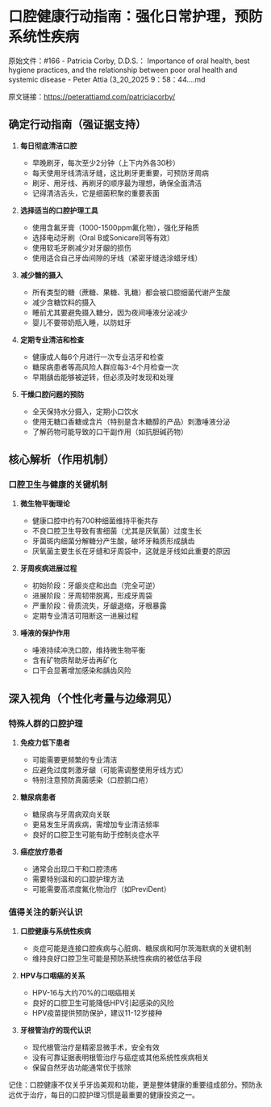 # 口腔健康行动指南：强化日常护理，预防系统性疾病

原始文件：#166 - Patricia Corby, D.D.S.： Importance of oral health, best hygiene practices, and the relationship between poor oral health and systemic disease - Peter Attia (3_20_2025 9：58：44….md

原文链接：https://peterattiamd.com/patriciacorby/

## 确定行动指南（强证据支持）

1. **每日彻底清洁口腔**
   - 早晚刷牙，每次至少2分钟（上下内外各30秒）
   - 每天使用牙线清洁牙缝，这比刷牙更重要，可预防牙周病
   - 刷牙、用牙线、再刷牙的顺序最为理想，确保全面清洁
   - 记得清洁舌头，它是细菌积聚的重要表面

2. **选择适当的口腔护理工具**
   - 使用含氟牙膏（1000-1500ppm氟化物），强化牙釉质
   - 选择电动牙刷（Oral B或Sonicare同等有效）
   - 使用软毛牙刷减少对牙龈的损伤
   - 使用适合自己牙齿间隙的牙线（紧密牙缝选涂蜡牙线）

3. **减少糖的摄入**
   - 所有类型的糖（蔗糖、果糖、乳糖）都会被口腔细菌代谢产生酸
   - 减少含糖饮料的摄入
   - 睡前尤其要避免摄入糖分，因为夜间唾液分泌减少
   - 婴儿不要带奶瓶入睡，以防蛀牙

4. **定期专业清洁和检查**
   - 健康成人每6个月进行一次专业洁牙和检查
   - 糖尿病患者等高风险人群应每3-4个月检查一次
   - 早期龋齿能够被逆转，但必须及时发现和处理

5. **干燥口腔问题的预防**
   - 全天保持水分摄入，定期小口饮水
   - 使用无糖口香糖或含片（特别是含木糖醇的产品）刺激唾液分泌
   - 了解药物可能导致的口干副作用（如抗胆碱药物）

## 核心解析（作用机制）

### 口腔卫生与健康的关键机制

1. **微生物平衡理论**
   - 健康口腔中约有700种细菌维持平衡共存
   - 不良口腔卫生导致有害细菌（尤其是厌氧菌）过度生长
   - 牙菌斑内细菌分解糖分产生酸，破坏牙釉质形成龋齿
   - 厌氧菌主要生长在牙缝和牙周袋中，这就是牙线如此重要的原因

2. **牙周疾病进展过程**
   - 初始阶段：牙龈炎症和出血（完全可逆）
   - 进展阶段：牙周韧带脱离，形成牙周袋
   - 严重阶段：骨质流失，牙龈退缩，牙根暴露
   - 定期专业清洁可阻断这一进展过程

3. **唾液的保护作用**
   - 唾液持续冲洗口腔，维持微生物平衡
   - 含有矿物质帮助牙齿再矿化
   - 口干会显著增加感染和龋齿风险

## 深入视角（个性化考量与边缘洞见）

### 特殊人群的口腔护理

1. **免疫力低下患者**
   - 可能需要更频繁的专业清洁
   - 应避免过度刺激牙龈（可能需调整使用牙线方式）
   - 特别注意预防真菌感染（口腔鹅口疮）

2. **糖尿病患者**
   - 糖尿病与牙周病双向关联
   - 更易发生牙周疾病，需增加专业清洁频率
   - 良好的口腔卫生可能有助于控制炎症水平

3. **癌症放疗患者**
   - 通常会出现口干和口腔溃疡
   - 需要特别温和的口腔护理方法
   - 可能需要高浓度氟化物治疗（如PreviDent）

### 值得关注的新兴认识

1. **口腔健康与系统性疾病**
   - 炎症可能是连接口腔疾病与心脏病、糖尿病和阿尔茨海默病的关键机制
   - 维持良好口腔卫生可能是预防系统性疾病的被低估手段

2. **HPV与口咽癌的关系**
   - HPV-16与大约70%的口咽癌相关
   - 良好的口腔卫生可能降低HPV引起感染的风险
   - HPV疫苗提供预防保护，建议11-12岁接种

3. **牙根管治疗的现代认识**
   - 现代根管治疗是精密显微手术，安全有效
   - 没有可靠证据表明根管治疗与癌症或其他系统性疾病相关
   - 保留自然牙齿功能通常优于拔除

记住：口腔健康不仅关乎牙齿美观和功能，更是整体健康的重要组成部分。预防永远优于治疗，每日的口腔护理习惯是最重要的健康投资之一。